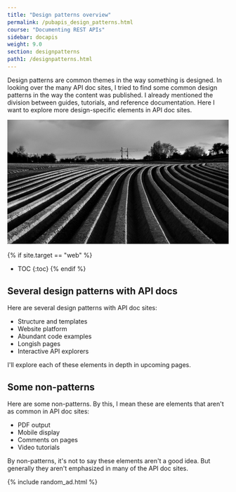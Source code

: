 ```yaml
---
title: "Design patterns overview"
permalink: /pubapis_design_patterns.html
course: "Documenting REST APIs"
sidebar: docapis
weight: 9.0
section: designpatterns
path1: /designpatterns.html
---
```


Design patterns are common themes in the way something is designed. In looking over the many API doc sites, I tried to find some common design patterns in the way the content was published. I already mentioned the division between guides, tutorials, and reference documentation. Here I want to explore more design-specific elements in API doc sites.

<a href="https://flic.kr/p/ssQqiL"><img src="images/patterns.png" alt="Earth patterns, Venefice. Flickr" /></a>

{% if site.target == "web" %}
* TOC
{:toc}
{% endif %}

## Several design patterns with API docs

Here are several design patterns with API doc sites:

* Structure and templates
* Website platform
* Abundant code examples
* Longish pages
* Interactive API explorers

I'll explore each of these elements in depth in upcoming pages.

## Some non-patterns

Here are some non-patterns. By this, I mean these are elements that aren't as common in API doc sites:

* PDF output
* Mobile display
* Comments on pages
* Video tutorials

By non-patterns, it's not to say these elements aren't a good idea. But generally they aren't emphasized in many of the API doc sites.

{% include random_ad.html %}
